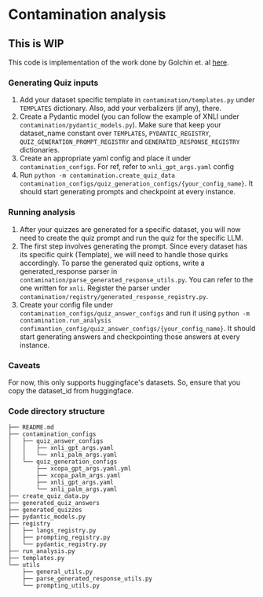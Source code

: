 # Contamination analysis

## This is WIP

This code is implementation of the work done by Golchin et. al [here](https://arxiv.org/pdf/2311.06233.pdf).

### Generating Quiz inputs

1. Add your dataset specific template in `contamination/templates.py` under `TEMPLATES` dictionary. Also, add your verbalizers (if any), there.
2. Create a Pydantic model (you can follow the example of XNLI under `contamination/pydantic_models.py`). Make sure that keep your dataset_name constant over `TEMPLATES`, `PYDANTIC_REGISTRY`, `QUIZ_GENERATION_PROMPT_REGISTRY` and `GENERATED_RESPONSE_REGISTRY` dictionaries.
3. Create an appropriate yaml config and place it under `contamination_configs`. For ref, refer to `xnli_gpt_args.yaml` config
4. Run `python -m contamination.create_quiz_data contamination_configs/quiz_generation_configs/{your_config_name}`. It should start generating prompts and checkpoint at every instance.

### Running analysis
1. After your quizzes are generated for a specific dataset, you will now need to create the quiz prompt and run the quiz for the specific LLM.
2. The first step involves generating the prompt. Since every dataset has its specific quirk (Template), we will need to handle those quirks accordingly. To parse the generated quiz options, write a generated_response parser in `contamination/parse_generated_response_utils.py`. You can refer to the one written for `xnli`. Register the parser under `contamination/registry/generated_response_registry.py`.
3. Create your config file under `contamination_configs/quiz_answer_configs` and run it using `python -m contamination.run_analysis confimantion_config/quiz_answer_configs/{your_config_name}`. It should start generating answers and checkpointing those answers at every instance.


### Caveats
For now, this only supports huggingface's datasets. So, ensure that you copy the dataset_id from huggingface.

### Code directory structure

```
├── README.md
├── contamination_configs
│   ├── quiz_answer_configs
│   │   ├── xnli_gpt_args.yaml
│   │   └── xnli_palm_args.yaml
│   └── quiz_generation_configs
│       ├── xcopa_gpt_args.yaml.yml
│       ├── xcopa_palm_args.yaml
│       ├── xnli_gpt_args.yaml
│       └── xnli_palm_args.yaml
├── create_quiz_data.py
├── generated_quiz_answers
├── generated_quizzes
├── pydantic_models.py
├── registry
│   ├── langs_registry.py
│   ├── prompting_registry.py
│   └── pydantic_registry.py
├── run_analysis.py
├── templates.py
└── utils
    ├── general_utils.py
    ├── parse_generated_response_utils.py
    └── prompting_utils.py
```
